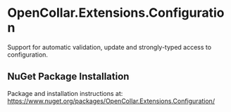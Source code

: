 # OpenCollar.Extensions.Configuration

Support for automatic validation, update and strongly-typed access to configuration.

## NuGet Package Installation

Package and installation instructions at: https://www.nuget.org/packages/OpenCollar.Extensions.Configuration/